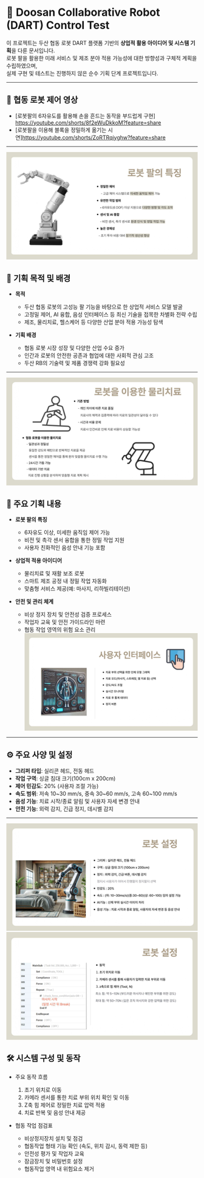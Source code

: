 # 🤖 Doosan Collaborative Robot (DART) Control Test

이 프로젝트는 두산 협동 로봇 DART 플랫폼 기반의 **상업적 활용 아이디어 및 시스템 기획**을 다룬 문서입니다.  
로봇 팔을 활용한 미래 서비스 및 제조 분야 적용 가능성에 대한 방향성과 구체적 계획을 수립하였으며,  
실제 구현 및 테스트는 진행하지 않은 순수 기획 단계 프로젝트입니다.

---
## 🎥 협동 로봇 제어 영상
- [로봇팔의 6자유도를 활용해 손을 흔드는 동작을 부드럽게 구현] https://youtube.com/shorts/8f2eWuDkkoM?feature=share
- [로봇팔을 이용해 블록을 정밀하게 옮기는 시연]https://youtube.com/shorts/ZoRTRqiyghw?feature=share
---
![로봇 팔](./docs/A_1%20협동1%20발표자료_page-0003.jpg)



## 📌 기획 목적 및 배경

- **목적**  
  - 두산 협동 로봇의 고성능 팔 기능을 바탕으로 한 상업적 서비스 모델 발굴  
  - 고정밀 제어, AI 융합, 음성 인터페이스 등 최신 기술을 접목한 차별화 전략 수립  
  - 제조, 물리치료, 헬스케어 등 다양한 산업 분야 적용 가능성 탐색

- **기획 배경**  
  - 협동 로봇 시장 성장 및 다양한 산업 수요 증가  
  - 인간과 로봇의 안전한 공존과 협업에 대한 사회적 관심 고조  
  - 두산 RB의 기술력 및 제품 경쟁력 강화 필요성
---
![기획 내용](./docs/A_1%20협동1%20발표자료_page-0004.jpg)

## 📝 주요 기획 내용

- **로봇 팔의 특징**  
  - 6자유도 이상, 미세한 움직임 제어 가능  
  - 비전 및 촉각 센서 융합을 통한 정밀 작업 지원  
  - 사용자 친화적인 음성 안내 기능 포함  

- **상업적 적용 아이디어**  
  - 물리치료 및 재활 보조 로봇  
  - 스마트 제조 공정 내 정밀 작업 자동화  
  - 맞춤형 서비스 제공(예: 마사지, 리하빌리테이션)  

- **안전 및 관리 체계**  
  - 비상 정지 장치 및 안전성 검증 프로세스  
  - 작업자 교육 및 안전 가이드라인 마련  
  - 협동 작업 영역의 위험 요소 관리
![기획 내용](./docs/A_1%20협동1%20발표자료_page-0005.jpg)
---

## ⚙️ 주요 사양 및 설정

- **그리퍼 타입**: 실리콘 헤드, 전동 헤드  
- **작업 구역**: 싱글 침대 크기(100cm x 200cm)  
- **제어 민감도**: 20% (사용자 조절 가능)  
- **속도 범위**: 저속 10~30 mm/s, 중속 30~60 mm/s, 고속 60~100 mm/s  
- **음성 기능**: 치료 시작/종료 알림 및 사용자 자세 변경 안내  
- **안전 기능**: 외력 감지, 긴급 정지, 데시벨 감지  
---
![기획 내용](./docs/A_1%20협동1%20발표자료_page-0006.jpg)
![기획 내용](./docs/A_1%20협동1%20발표자료_page-0007.jpg)

## 🛠 시스템 구성 및 동작

- 주요 동작 흐름  
  1. 초기 위치로 이동  
  2. 카메라 센서를 통한 치료 부위 위치 확인 및 이동  
  3. Z축 힘 제어로 정밀한 치료 압력 적용  
  4. 치료 반복 및 음성 안내 제공  

- 협동 작업 점검표  
  - 비상정지장치 설치 및 점검  
  - 협동작업 형태 기능 확인 (속도, 위치 감시, 동력 제한 등)  
  - 안전성 평가 및 작업자 교육  
  - 잠금장치 및 비밀번호 설정  
  - 협동작업 영역 내 위험요소 제거  

